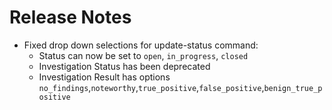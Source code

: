 # Release Notes

* Fixed drop down selections for update-status command:
  * Status can now be set to `open`, `in_progress`, `closed`
  * Investigation Status has been deprecated
  * Investigation Result has options `no_findings`,`noteworthy`,`true_positive`,`false_positive`,`benign_true_positive`
